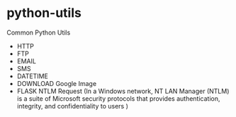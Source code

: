# python-utils
Common Python Utils

* HTTP
* FTP
* EMAIL
* SMS
* DATETIME
* DOWNLOAD Google Image
* FLASK NTLM Request (In a Windows network, NT LAN Manager (NTLM) is a suite of Microsoft security protocols that provides authentication, integrity, and confidentiality to users )
